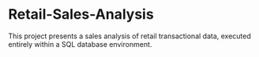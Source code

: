 # Retail-Sales-Analysis
This project presents a sales analysis of retail transactional data, executed entirely within a SQL database environment.

